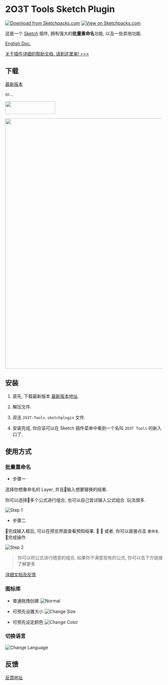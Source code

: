 # 2O3T Tools Sketch Plugin

[![Download from Sketchpacks.com](https://badges.sketchpacks.com/plugins/cn.2o3t.sketch.plugin/version.svg)](https://sketchpacks.com/2o3t/2o3t-Sketch-Tools)
[![View on Sketchpacks.com](https://badges.sketchpacks.com/plugins/cn.2o3t.sketch.plugin/downloads/total.svg)](https://sketchpacks.com/2o3t/2o3t-Sketch-Tools)

这是一个 [Sketch](https://www.sketchapp.com/) 插件, 拥有强大的**批量重命名**功能, 以及一些其他功能.

[English Doc.](./README.md)

[关于插件详细的帮助文档, 请到这里来! >>>](https://www.2o3t.cn/post/5c360b25eb83bb2fffd0139d)

## 下载

[最新版本](https://github.com/2o3t/2o3t-Sketch-Tools/releases/latest)

or...

<a href="https://sketchpacks.com/2o3t/2o3t-Sketch-Tools/install" target="_blank" title="Install Latest Version with Sketchpacks">
  <img width="160" height="41" src="http://sketchpacks-com.s3.amazonaws.com/assets/badges/sketchpacks-badge-install.png" >
</a>

<br />

<p align="center">
    <img src="https://raw.githubusercontent.com/2o3t/2o3t-Sketch-Tools/master/docs/images/capture_01.png" width="800" />
</p>

## 安装

1. 首先, 下载最新版本 [最新版本地址](https://github.com/2o3t/2o3t-Sketch-Tools/releases/latest).

2. 解压文件.

3. 双击 `2O3T-Tools.sketchplugin` 文件.

4. 安装完成, 你应该可以在 Sketch 插件菜单中看到一个名叫 `2O3T Tools` 的新入口了.

## 使用方式

### 批量重命名

- 步骤一

选择你想重命名的 Layer, 并且输入想要替换的结果.

你可以选择多个公式进行组合, 也可以自己尝试输入公式组合. 玩法很多.

![Step 1](https://raw.githubusercontent.com/2o3t/2o3t-Sketch-Tools/master/docs/images/capture_02.gif)

- 步骤二

完成输入框后, 可以在预览界面查看预知结果. 

或者, 你可以直接点击 `重命名` 完成操作.

![Step 2](https://raw.githubusercontent.com/2o3t/2o3t-Sketch-Tools/master/docs/images/capture_03.gif)

> 你可以将公式进行随意的组合, 如果你不满意现有的公式, 你可以去下方链接了解更多

[详细文档及反馈](https://www.2o3t.cn/issues?type=sketch&name=2o3t-tools)

### 图标库

- 普通拖拽创建
![Normal](https://raw.githubusercontent.com/2o3t/2o3t-Sketch-Tools/master/docs/images/capture_11.gif)

- 可预先设置大小
![Change Size](https://raw.githubusercontent.com/2o3t/2o3t-Sketch-Tools/master/docs/images/capture_12.gif)

- 可预先设定颜色
![Change Color](https://raw.githubusercontent.com/2o3t/2o3t-Sketch-Tools/master/docs/images/capture_13.gif)

### 切换语言

![Change Language](https://raw.githubusercontent.com/2o3t/2o3t-Sketch-Tools/master/docs/images/capture_21.png)

## 反馈

[反馈地址](https://www.2o3t.cn/issues?type=sketch&name=2o3t-tools)
